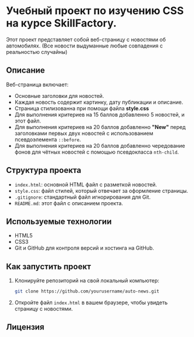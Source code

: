 # Учебный проект по изучению CSS на курсе SkillFactory.

Этот проект представляет собой веб-страницу с новостями об автомобилях. (Все новости выдуманные любые совпадения с реальностью случайны)

## Описание

Веб-страница включает:
- Основные заголовки для новостей.
- Каждая новость содержит картинку, дату публикации и описание.
- Страница стилизованна при помощи файла **style.css**
- Для выполнения критериев на 15 баллов добавленно 5 новостей, и этот файл.
- Для выполнения критериев на 20 баллов добавленно **"New"** перед заголовками первых двух новостей с использованием псевдоэлемента `::before`.
- Для выполнения критериев на 20 баллов добавленно чередование фонов для чётных новостей с помощью псевдокласса `nth-child`.

## Структура проекта

- `index.html`: основной HTML файл с разметкой новостей.
- `style.css`: файл стилей, который отвечает за оформление страницы.
- `.gitignore`: стандартный файл игнорирования для Git.
- `README.md`: этот файл с описанием проекта.

## Используемые технологии

- HTML5
- CSS3
- Git и GitHub для контроля версий и хостинга на GitHub.

## Как запустить проект

1. Клонируйте репозиторий на свой локальный компьютер:
    ```bash
    git clone https://github.com/yourusername/auto-news.git
    ```

2. Откройте файл `index.html` в вашем браузере, чтобы увидеть страницу с новостями.

## Лицензия



